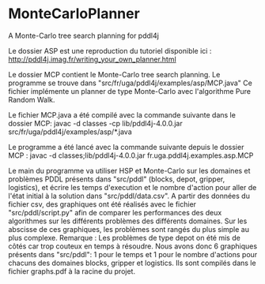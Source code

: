 # MonteCarloPlanner
A Monte-Carlo tree search planning for pddl4j

Le dossier ASP est une reproduction du tutoriel disponible ici : http://pddl4j.imag.fr/writing_your_own_planner.html

Le dossier MCP contient le Monte-Carlo tree search planning.
Le programme se trouve dans "src/fr/uga/pddl4j/examples/asp/MCP.java"
Ce fichier implémente un planner de type Monte-Carlo avec l'algorithme Pure Random Walk.

Le fichier MCP.java a été compilé avec la commande suivante dans le dossier MCP: 
javac -d classes -cp lib/pddl4j-4.0.0.jar src/fr/uga/pddl4j/examples/asp/*.java

Le programme a été lancé avec la commande suivante depuis le dossier MCP :
javac -d classes;lib/pddl4j-4.0.0.jar fr.uga.pddl4j.examples.asp.MCP

Le main du programme va utiliser HSP et Monte-Carlo sur les domaines et problèmes PDDL présents dans "src/pddl" (blocks, depot, gripper, logistics), et écrire les temps d'execution et le nombre d'action pour aller de l'état initial à la solution dans "src/pddl/data.csv".
A partir des données du fichier csv, des graphiques ont été réalisés avec le fichier "src/pddl/script.py" afin de comparer les performances des deux algorithmes sur les différents problèmes des différents domaines. Sur les abscisse de ces graphiques, les problèmes sont rangés du plus simple au plus complexe.
Remarque : Les problèmes de type depot on été mis de côtés car trop couteux en temps à résoudre.
Nous avons donc 6 graphiques présents dans "src/pddl": 1 pour le temps et 1 pour le nombre d'actions pour chacuns des domaines blocks, gripper et logistics.
Ils sont compilés dans le fichier graphs.pdf à la racine du projet.
